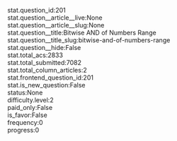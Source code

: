 stat.question_id:201  
stat.question__article__live:None  
stat.question__article__slug:None  
stat.question__title:Bitwise AND of Numbers Range  
stat.question__title_slug:bitwise-and-of-numbers-range  
stat.question__hide:False  
stat.total_acs:2833  
stat.total_submitted:7082  
stat.total_column_articles:2  
stat.frontend_question_id:201  
stat.is_new_question:False  
status:None  
difficulty.level:2  
paid_only:False  
is_favor:False  
frequency:0  
progress:0  
